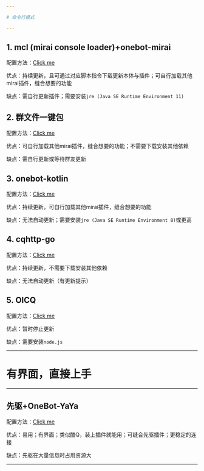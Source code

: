 ```yaml
---

# 命令行模式 

---
```


## 1. mcl (mirai console loader)+onebot-mirai

配置方法：[Click me](./mcl.md)

优点：持续更新，且可通过对应脚本指令下载更新本体与插件；可自行加载其他mirai插件，缝合想要的功能

缺点：需自行更新插件；需要安装`jre (Java SE Runtime Environment 11)`

## 2. 群文件一键包

配置方法：[Click me](./onekey.md)

优点：可自行加载其他mirai插件，缝合想要的功能；不需要下载安装其他依赖

缺点：需自行更新或等待群友更新

## 3. onebot-kotlin

配置方法：[Click me](./onebot-kotlin.md)

优点：持续更新，可自行加载其他mirai插件，缝合想要的功能

缺点：无法自动更新；需要安装`jre (Java SE Runtime Environment 8)`或更高

## 4. cqhttp-go

配置方法：[Click me](./go.md)

优点：持续更新，不需要下载安装其他依赖

缺点：无法自动更新（有更新提示）

## 5. OICQ

配置方法：[Click me](./OICQ.md)

优点：暂时停止更新

缺点：需要安装`node.js`

---

# 有界面，直接上手

---

## 先驱+OneBot-YaYa

配置方法：[Click me](./xq.md)

优点：易用；有界面；类似酷Q，装上插件就能用；可缝合先驱插件；更稳定的连接

缺点：先驱在大量信息时占用资源大

---


